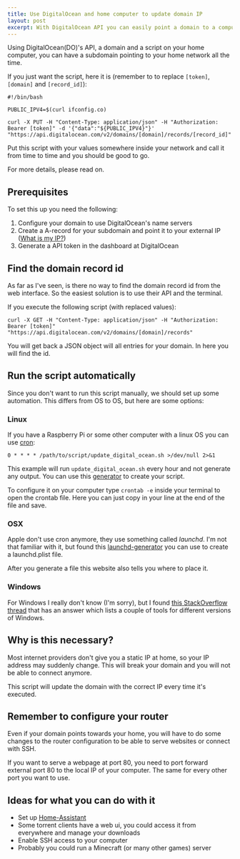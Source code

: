 ```yaml
---
title: Use DigitalOcean and home computer to update domain IP
layout: post
excerpt: With DigitalOcean API you can easily point a domain to a computer at home so you can access it from everywhere.
---
```


Using DigitalOcean(DO)'s API, a domain and a script on your home computer, you can have a subdomain pointing to your home network all the time.

If you just want the script, here it is (remember to to replace `[token]`, `[domain]` and `[record_id]`):

```
#!/bin/bash

PUBLIC_IPV4=$(curl ifconfig.co)

curl -X PUT -H "Content-Type: application/json" -H "Authorization: Bearer [token]" -d '{"data":"${PUBLIC_IPV4}"}' "https://api.digitalocean.com/v2/domains/[domain]/records/[record_id]"
```

Put this script with your values somewhere inside your network and call it from time to time and you should be good to go.

For more details, please read on.

## Prerequisites

To set this up you need the following:

1. Configure your domain to use DigitalOcean's name servers
2. Create a A-record for your subdomain and point it to your external IP ([What is my IP?](https://ifconfig.co/ "ifconfig.co"))
3. Generate a API token in the dashboard at DigitalOcean

## Find the domain record id

As far as I've seen, is there no way to find the domain record id from the web interface. So the easiest solution is to use their API and the terminal.

If you execute the following script (with replaced values):

```
curl -X GET -H "Content-Type: application/json" -H "Authorization: Bearer [token]" "https://api.digitalocean.com/v2/domains/[domain]/records"
```
You will get back a JSON object will all entries for your domain. In here you will find the id.

## Run the script automatically

Since you don't want to run this script manually, we should set up some automation. This differs from OS to OS, but here are some options:

### Linux

If you have a Raspberry Pi or some other computer with a linux OS you can use [cron](https://www.wikiwand.com/en/Cron "Cron"):

```
0 * * * * /path/to/script/update_digital_ocean.sh >/dev/null 2>&1
```

This example will run `update_digital_ocean.sh` every hour and not generate any output. You can use this [generator](http://crontab-generator.org/ "Crontab Generator") to create your script.

To configure it on your computer type `crontab -e` inside your terminal to open the crontab file. Here you can just copy in your line at the end of the file and save.

### OSX

Apple don't use cron anymore, they use something called *launchd*. I'm not that familiar with it, but found this [launchd-generator](http://launched.zerowidth.com/ "Launchd Generator") you can use to create a launchd.plist file.

After you generate a file this website also tells you where to place it.

### Windows

For Windows I really don't know (I'm sorry), but I found [this StackOverflow thread](http://stackoverflow.com/questions/132971/what-is-the-windows-version-of-cron "StackOverflow thread about cron") that has an answer which lists a couple of tools for different versions of Windows.

## Why is this necessary?

Most internet providers don't give you a static IP at home, so your IP address may suddenly change. This will break your domain and you will not be able to connect anymore.

This script will update the domain with the correct IP every time it's executed.

## Remember to configure your router

Even if your domain points towards your home, you will have to do some changes to the router configuration to be able to serve websites or connect with SSH.

If you want to serve a webpage at port 80, you need to port forward external port 80 to the local IP of your computer. The same for every other port you want to use.

## Ideas for what you can do with it

* Set up [Home-Assistant](https://home-assistant.io/ "Home-Assistant")
* Some torrent clients have a web ui, you could access it from everywhere and manage your downloads
* Enable SSH access to your computer
* Probably you could run a Minecraft (or many other games) server